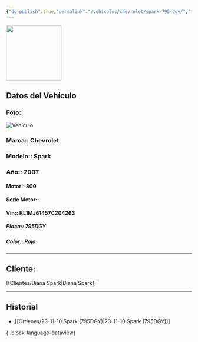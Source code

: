 ```yaml
---
{"dg-publish":true,"permalink":"/vehiculos/chevrolet/spark-795-dgy/","tags":["Chevrolet"]}
---
```


<img src="https://lh3.googleusercontent.com/d/137fl3TIZ0-PU8b-Pt0bsjclwHub_u78G" width="150">

## Datos del Vehículo 
### Foto:: 
![Vehículo](https://lh3.googleusercontent.com/d/1U1GLVakFKQGtVklHGkiHkKA1Zpcy5y0y)

### Marca:: Chevrolet 
### Modelo:: Spark 
### Año:: 2007
#### Motor:: 800
#### Serie Motor:: 
#### Vin:: KL1MJ61457C204263
##### Placa:: 795DGY
##### Color:: Rojo
---

## Cliente:

[[Clientes/Diana Spark\|Diana Spark]]

---

## Historial

- [[Órdenes/23-11-10 Spark (795DGY)\|23-11-10 Spark (795DGY)]]

{ .block-language-dataview} 